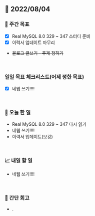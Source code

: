 ## 📅 2022/08/04


### 👏 주간 목표

- [x] Real MySQL 8.0 329 ~ 347 스터디 준비
- [x] 이력서 업데이트 마무리
- ~~블로그 글쓰기 - 주제 정하기~~

<br/>

### 일일 목표 체크리스트(어제 정한 목표)

- [x] 네웹 쓰기!!!!

<br/>

### 💯 오늘 한 일

- Real MySQL 8.0 329 ~ 347 다시 읽기
- 네웹 쓰기!!!!
- 이력서 업데이트(보강)

<br/>

### 📈 내일 할 일

- 네웹 쓰기!!!!

<br/>

### 🤔 간단 회고

- .
